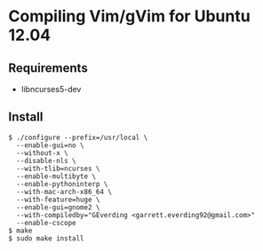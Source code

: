# Compiling Vim/gVim for Ubuntu 12.04

## Requirements
* libncurses5-dev


## Install
```
$ ./configure --prefix=/usr/local \
  --enable-gui=no \
  --without-x \
  --disable-nls \
  --with-tlib=ncurses \
  --enable-multibyte \
  --enable-pythoninterp \
  --with-mac-arch-x86_64 \
  --with-feature=huge \
  --enable-gui=gnome2 \
  --with-compiledby="GEverding <garrett.everding92@gmail.com>"
  --enable-cscope
$ make
$ sudo make install
```


